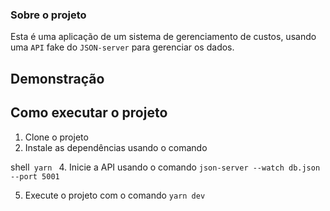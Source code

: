 ### Sobre o projeto

Esta é uma aplicação de um sistema de gerenciamento de custos, usando uma `API` fake do `JSON-server` para gerenciar os dados.

## Demonstração


## Como executar o projeto

1. Clone o projeto 
2. Instale as dependências usando o comando

shell`` 
yarn 
``
4. Inicie a API usando o comando 
``
json-server --watch db.json --port 5001
``

5. Execute o projeto com o comando 
``
yarn dev 
``

